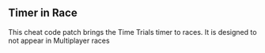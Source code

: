 ## Timer in Race

This cheat code patch brings the Time Trials timer to races. It is designed to not appear in Multiplayer races
